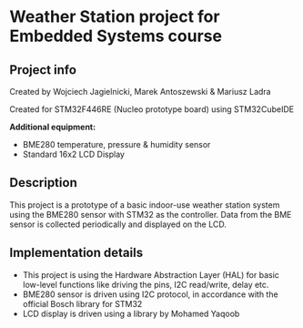 # Weather Station project for Embedded Systems course

## Project info

Created by Wojciech Jagielnicki, Marek Antoszewski & Mariusz Ladra

Created for STM32F446RE (Nucleo prototype board) using STM32CubeIDE

**Additional equipment:**

* BME280 temperature, pressure & humidity sensor
* Standard 16x2 LCD Display

## Description

This project is a prototype of a basic indoor-use weather station system using the BME280 sensor with STM32 as the controller. 
Data from the BME sensor is collected periodically and displayed on the LCD.

## Implementation details

* This project is using the Hardware Abstraction Layer (HAL) for basic low-level functions like driving the pins, I2C read/write, delay etc.
* BME280 sensor is driven using I2C protocol, in accordance with the official Bosch library for STM32
* LCD display is driven using a library by Mohamed Yaqoob
